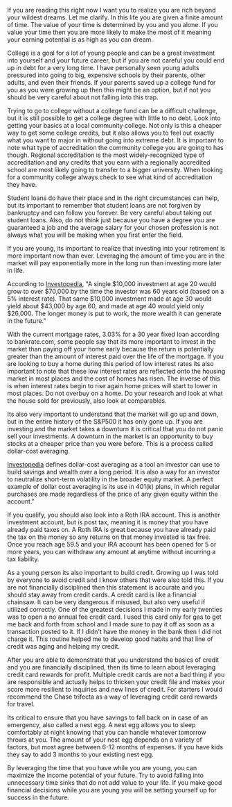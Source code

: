 If you are reading this right now I want you to realize you are rich beyond your wildest dreams. Let me clarify. In this life you are given a finite amount of time. The value of your time is determined by you and you alone. If you value your time then you are more likely to make the most of it meaning your earning potential is as high as you can dream.

College is a goal for a lot of young people and can be a great investment into yourself and your future career, but if you are not careful you could end up in debt for a very long time. I have personally seen young adults pressured into going to big, expensive schools by their parents, other adults, and even their friends. If your parents saved up a college fund for you as you were growing up then this might be an option, but if not you should be very careful about not falling into this trap.

Trying to go to college without a college fund can be a difficult challenge, but it is still possible to get a college degree with little to no debt. Look into getting your basics at a local community college. Not only is this a cheaper way to get some college credits, but it also allows you to feel out exactly what you want to major in without going into extreme debt. It is important to note what type of accreditation the community college you are going to has though. Regional accreditation is the most widely-recognized type of accreditation and any credits that you earn with a regionally accredited school are most likely going to transfer to a bigger university. When looking for a community college always check to see what kind of accreditation they have.

Student loans do have their place and in the right circumstances can help, but its important to remember that student loans are not forgiven by bankruptcy and can follow you forever. Be very careful about taking out student loans. Also, do not think just because you have a degree you are guaranteed a job and the average salary for your chosen profession is not always what you will be making when you first enter the field. 

If you are young, its important to realize that investing into your retirement is more important now than ever. Leveraging the amount of time you are in the market will pay exponentially more in the long run than investing more later in life.

According to [Investopedia](https://www.investopedia.com/financial-edge/0212/5-advantages-to-investing-in-your-20s.aspx), "A single $10,000 investment at age 20 would grow to over $70,000 by the time the investor was 60 years old (based on a 5% interest rate). That same $10,000 investment made at age 30 would yield about $43,000 by age 60, and made at age 40 would yield only $26,000. The longer money is put to work, the more wealth it can generate in the future."

With the current mortgage rates, 3.03% for a 30 year fixed loan according to bankrate.com, some people say that its more important to invest in the market than paying off your home early because the return is potentially greater than the amount of interest paid over the life of the mortgage. If you are looking to buy a home during this period of low interest rates its also important to note that these low interest rates are reflected onto the housing market in most places and the cost of homes has risen. The inverse of this is when interest rates begin to rise again home prices will start to lower in most places. Do not overbuy on a home. Do your research and look at what the house sold for previously, also look at comparables.

Its also very important to understand that the market will go up and down, but in the entire history of the S&P500 it has only gone up. If you are investing and the market takes a downturn it is critical that you do not panic sell your investments. A downturn in the market is an opportunity to buy stocks at a cheaper price than you were before. This is a process called dollar-cost averaging.

[Investopedia](https://www.investopedia.com/terms/d/dollarcostaveraging.asp) defines dollar-cost averaging as a tool an investor can use to build savings and wealth over a long period. It is also a way for an investor to neutralize short-term volatility in the broader equity market. A perfect example of dollar cost averaging is its use in 401(k) plans, in which regular purchases are made regardless of the price of any given equity within the account."

If you qualify, you should also look into a Roth IRA account. This is another investment account, but is post tax, meaning it is money that you have already paid taxes on. A Roth IRA is great because you have already paid the tax on the money so any returns on that money invested is tax free. Once you reach age 59.5 and your IRA account has been opened for 5 or more years, you can withdraw any amount at anytime without incurring a tax liability.

As a young person its also important to build credit. Growing up I was told by everyone to avoid credit and I know others that were also told this. If you are not financially disciplined then this statement is accurate and you should stay away from credit cards. A credit card is like a financial chainsaw. It can be very dangerous if misused, but also very useful if utilized correctly. One of the greatest decisions I made in my early twenties was to open a no annual fee credit card. I used this card only for gas to get me back and forth from school and I made sure to pay it off as soon as a transaction posted to it. If I didn't have the money in the bank then I did not charge it. This routine helped me to develop good habits and that line of credit was aging and helping my credit.

After you are able to demonstrate that you understand the basics of credit and you are financially disciplined, then its time to learn about leveraging credit card rewards for profit. Multiple credit cards are not a bad thing if you are responsible and actually helps to thicken your credit file and makes your score more resilient to inquiries and new lines of credit. For starters I would recommend the Chase trifecta as a way of leveraging credit card rewards for travel.

Its critical to ensure that you have savings to fall back on in case of an emergency, also called a nest egg. A nest egg allows you to sleep comfortably at night knowing that you can handle whatever tomorrow throws at you. The amount of your nest egg depends on a variety of factors, but most agree between 6-12 months of expenses. If you have kids they say to add 3 months to your existing nest egg.

By leveraging the time that you have while you are young, you can maximize the income potential of your future. Try to avoid falling into unnecessary time sinks that do not add value to your life. If you make good financial decisions while you are young you will be setting yourself up for success in the future.
